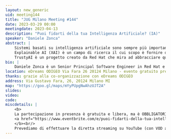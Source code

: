 ```yaml
---
layout: new_generic
uid: meeting144
title: "JUG Milano Meeting #144"
date: 2023-03-29 00:00
meetingdate: 2023-04-13
description: "Puoi fidarti della tua Intelligenza Artificiale? (IA)"
speaker: "Daniele Zonca"
abstract: |
    Sistemi basati su intelligenza artificiale sono sempre più importanti e presenti al mondo d'oggi in quasi tutte le aziende, quindi è sempre più importante che tali sistemi possano essere considerati affidabili da tutte le parti coinvolte. Ciò diventa ancora più cruciale quando le decisioni prese utilizzando l’Intelligenza Artificiale possono avere un impatto tangibile sugli esseri umani, ad es. in settori come la sanità o la finanza.
    Explainable AI (XAI) è un campo di ricerca il cui scopo è fornire dettagli su come AI / modelli predittivi generano previsioni mediante spiegazioni (rappresentazioni umane comprensibili di un possibile funzionamento interno di un modello complesso), per rendere tali modelli meno opachi e più trasparenti.
    TrustyAI è un progetto creato da Red Hat che mira ad abbracciare questi algoritmi / tecniche in modo da promuovere la trasparenza in tutti i processi dove l'intelligenza artificiale è coinvolta
bio: |
    Daniele Zonca è un Senior Principal Software Engineer in Red Hat e contribuisce a vari progetti open source come TrustyAI, Drools, Kogito, Knative e Camel. Lavora ad alcune dei Cloud Services forniti da Red Hat e precedentemente è stato il tech lead del team di sviluppo Big Data in Unicredit.
location: eDreams ODIGEO Via Fara 26 20124 Milano - evento gratuito previa registrazione OBBLIGATORIA (vedi dettagli)
thanks: grazie alla co-organizzazione con eDreams ODIGEO
address: Via Gustavo Fara, 26, 20124 Milano MI
map: "https://goo.gl/maps/mYyPUpgNwAhzUJT2A"
slides: 
video: 
code:
miscdetails: |
    <b>
    La partecipazione in presenza è gratuita e libera, ma è OBBLIGATORIA la registrazione su:
    <a href="https://www.eventbrite.com/e/puoi-fidarti-della-tua-intelligenza-artificiale-ia-tickets-602772979207">form di registrazione per partecipare a JUG Milano in presenza</a>
    </b><br/>
    Prevediamo di effettuare la diretta streaming su YouTube (con VOD a seguire) dell'evento.
---
```

